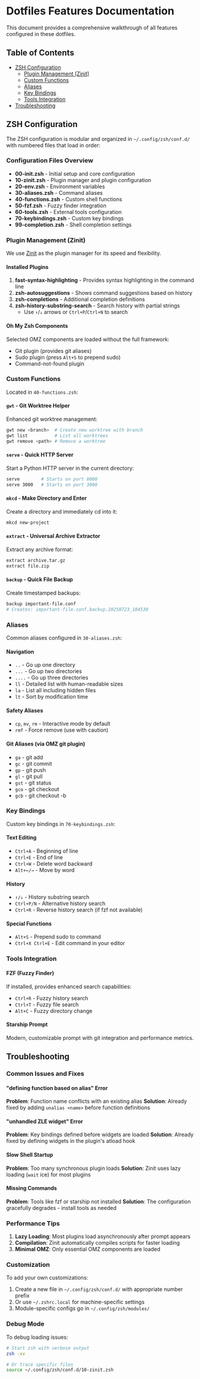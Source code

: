 # Dotfiles Features Documentation

This document provides a comprehensive walkthrough of all features configured in these dotfiles.

## Table of Contents

- [ZSH Configuration](#zsh-configuration)
  - [Plugin Management (Zinit)](#plugin-management-zinit)
  - [Custom Functions](#custom-functions)
  - [Aliases](#aliases)
  - [Key Bindings](#key-bindings)
  - [Tools Integration](#tools-integration)
- [Troubleshooting](#troubleshooting)

## ZSH Configuration

The ZSH configuration is modular and organized in `~/.config/zsh/conf.d/` with numbered files that load in order:

### Configuration Files Overview

- **00-init.zsh** - Initial setup and core configuration
- **10-zinit.zsh** - Plugin manager and plugin configuration
- **20-env.zsh** - Environment variables
- **30-aliases.zsh** - Command aliases
- **40-functions.zsh** - Custom shell functions
- **50-fzf.zsh** - Fuzzy finder integration
- **60-tools.zsh** - External tools configuration
- **70-keybindings.zsh** - Custom key bindings
- **99-completion.zsh** - Shell completion settings

### Plugin Management (Zinit)

We use [Zinit](https://github.com/zdharma-continuum/zinit) as the plugin manager for its speed and flexibility.

#### Installed Plugins

1. **fast-syntax-highlighting** - Provides syntax highlighting in the command line
2. **zsh-autosuggestions** - Shows command suggestions based on history
3. **zsh-completions** - Additional completion definitions
4. **zsh-history-substring-search** - Search history with partial strings
   - Use `↑`/`↓` arrows or `Ctrl+P`/`Ctrl+N` to search

#### Oh My Zsh Components

Selected OMZ components are loaded without the full framework:
- Git plugin (provides git aliases)
- Sudo plugin (press `Alt+S` to prepend sudo)
- Command-not-found plugin

### Custom Functions

Located in `40-functions.zsh`:

#### `gwt` - Git Worktree Helper
Enhanced git worktree management:
```bash
gwt new <branch>  # Create new worktree with branch
gwt list          # List all worktrees
gwt remove <path> # Remove a worktree
```

#### `serve` - Quick HTTP Server
Start a Python HTTP server in the current directory:
```bash
serve        # Starts on port 8000
serve 3000   # Starts on port 3000
```

#### `mkcd` - Make Directory and Enter
Create a directory and immediately cd into it:
```bash
mkcd new-project
```

#### `extract` - Universal Archive Extractor
Extract any archive format:
```bash
extract archive.tar.gz
extract file.zip
```

#### `backup` - Quick File Backup
Create timestamped backups:
```bash
backup important-file.conf
# Creates: important-file.conf.backup.20250723_184530
```

### Aliases

Common aliases configured in `30-aliases.zsh`:

#### Navigation
- `..` - Go up one directory
- `...` - Go up two directories
- `....` - Go up three directories
- `ll` - Detailed list with human-readable sizes
- `la` - List all including hidden files
- `lt` - Sort by modification time

#### Safety Aliases
- `cp`, `mv`, `rm` - Interactive mode by default
- `rmf` - Force remove (use with caution)

#### Git Aliases (via OMZ git plugin)
- `ga` - git add
- `gc` - git commit
- `gp` - git push
- `gl` - git pull
- `gst` - git status
- `gco` - git checkout
- `gcb` - git checkout -b

### Key Bindings

Custom key bindings in `70-keybindings.zsh`:

#### Text Editing
- `Ctrl+A` - Beginning of line
- `Ctrl+E` - End of line
- `Ctrl+W` - Delete word backward
- `Alt+←/→` - Move by word

#### History
- `↑/↓` - History substring search
- `Ctrl+P/N` - Alternative history search
- `Ctrl+R` - Reverse history search (if fzf not available)

#### Special Functions
- `Alt+S` - Prepend sudo to command
- `Ctrl+X Ctrl+E` - Edit command in your editor

### Tools Integration

#### FZF (Fuzzy Finder)
If installed, provides enhanced search capabilities:
- `Ctrl+R` - Fuzzy history search
- `Ctrl+T` - Fuzzy file search
- `Alt+C` - Fuzzy directory change

#### Starship Prompt
Modern, customizable prompt with git integration and performance metrics.

## Troubleshooting

### Common Issues and Fixes

#### "defining function based on alias" Error
**Problem**: Function name conflicts with an existing alias
**Solution**: Already fixed by adding `unalias <name>` before function definitions

#### "unhandled ZLE widget" Error
**Problem**: Key bindings defined before widgets are loaded
**Solution**: Already fixed by defining widgets in the plugin's atload hook

#### Slow Shell Startup
**Problem**: Too many synchronous plugin loads
**Solution**: Zinit uses lazy loading (`wait` ice) for most plugins

#### Missing Commands
**Problem**: Tools like fzf or starship not installed
**Solution**: The configuration gracefully degrades - install tools as needed

### Performance Tips

1. **Lazy Loading**: Most plugins load asynchronously after prompt appears
2. **Compilation**: Zinit automatically compiles scripts for faster loading
3. **Minimal OMZ**: Only essential OMZ components are loaded

### Customization

To add your own customizations:

1. Create a new file in `~/.config/zsh/conf.d/` with appropriate number prefix
2. Or use `~/.zshrc.local` for machine-specific settings
3. Module-specific configs go in `~/.config/zsh/modules/`

### Debug Mode

To debug loading issues:
```bash
# Start zsh with verbose output
zsh -xv

# Or trace specific files
source ~/.config/zsh/conf.d/10-zinit.zsh
```